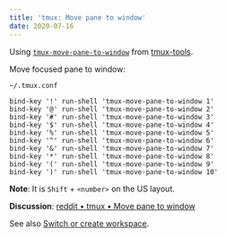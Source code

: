 ```yaml
---
title: 'tmux: Move pane to window'
date: 2020-07-16
---
```


Using [`tmux-move-pane-to-window`] from [tmux-tools].

[tmux-tools]: https://github.com/alexherbo2/tmux-tools
[`tmux-move-pane-to-window`]: https://github.com/alexherbo2/tmux-tools/blob/master/bin/tmux-move-pane-to-window

Move focused pane to window:

`~/.tmux.conf`

``` tmux
bind-key '!' run-shell 'tmux-move-pane-to-window 1'
bind-key '@' run-shell 'tmux-move-pane-to-window 2'
bind-key '#' run-shell 'tmux-move-pane-to-window 3'
bind-key '$' run-shell 'tmux-move-pane-to-window 4'
bind-key '%' run-shell 'tmux-move-pane-to-window 5'
bind-key '^' run-shell 'tmux-move-pane-to-window 6'
bind-key '&' run-shell 'tmux-move-pane-to-window 7'
bind-key '*' run-shell 'tmux-move-pane-to-window 8'
bind-key '(' run-shell 'tmux-move-pane-to-window 9'
bind-key ')' run-shell 'tmux-move-pane-to-window 10'
```

**Note**: It is `Shift` + `<number>` on the US layout.

**Discussion**: [reddit • tmux • Move pane to window]

[reddit • tmux • Move pane to window]: https://reddit.com/r/tmux/comments/hs5cra/move_pane_to_window/

See also [Switch or create workspace].

[Switch or create workspace]: ../switch-or-create-workspace/
